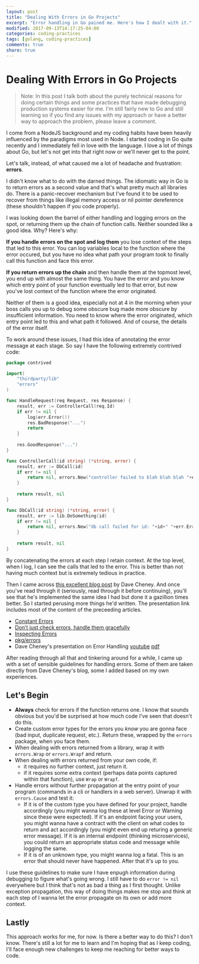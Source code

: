 ```yaml
---
layout: post
title: "Dealing With Errors in Go Projects"
excerpt: "Error handling in Go pained me. Here's how I dealt with it."
modified: 2017-09-13T14:17:25-04:00
categories: coding-practices
tags: [golang, coding-practices]
comments: true
share: true
---
```


# Dealing With Errors in Go Projects

> Note: In this post I talk both about the purely technical reasons for doing certain things and some practices that have made debugging production systems easier for me. I'm still fairly new to Go and still learning so if you find any issues with my approach or have a better way to approach the problem, please leave a comment.

I come from a NodeJS background and my coding habits have been heavily influenced by the paradigms most used in Node. I started coding in Go quite recently and I immediately fell in love with the language. I love a lot of things about Go, but let's not get into that right now or we'll never get to the point.

Let's talk, instead, of what caused me a lot of headache and frustration: **errors**. 

I didn't know what to do with the darned things. The idiomatic way in Go is to return errors as a second value and that's what pretty much all libraries do. There is a panic-recover mechanism but I've found it to be used to recover from things like illegal memory access or nil pointer dereference (these shouldn't happen if you code properly).

I was looking down the barrel of either handling and logging errors on the spot, or returning them up the chain of function calls. Neither sounded like a good idea. Why? Here's why:

**If you handle errors on the spot and log them** you lose context of the steps that led to this error. You can log variables local to the function where the error occured, but you have no idea what path your program took to finally call this function and face this error.

**If you return errors up the chain** and then handle them at the topmost level, you end up with almost the same thing. You have the error and you know which entry point of your function eventually led to that error, but now you've lost context of the function where the error originated.

Neither of them is a good idea, especially not at 4 in the morning when your boss calls you up to debug some obscure bug made more obscure by insufficient information. You need to know where the error originated, which entry point led to this and what path it followed. And of course, the details of the error itself.

To work around these issues, I had this idea of annotating the error message at each stage. So say I have the following extremely contrived code:

```go
package contrived

import(
    "thirdparty/lib"
    "errors"
)

func HandleRequest(req Request, res Response) {
    result, err := ControllerCall(req.Id)
    if err != nil {
        log(err.Error())
        res.BadResponse("...")
        return
    }
    
    res.GoodResponse("...")
}

func ControllerCall(id string) (*string, error) {
    result, err := DbCall(id)
    if err != nil {
        return nil, errors.New("controller failed to blah blah blah "+err.Error())
    }
    
    return result, nil
}

func DbCall(id string) (*string, error) {
    result, err := lib.DoSomething(id)
    if err != nil {
        return nil, errors.New("db call failed for id: "+id+" "+err.Error())
    }
    
    return result, nil
}
```

By concatenating the errors at each step I retain context. At the top level, when I log, I can see the calls that led to the error. This is better than not having much context but is extremely tedious in practice.

Then I came across [this excellent blog post](https://dave.cheney.net/2016/06/12/stack-traces-and-the-errors-package) by Dave Cheney. And once you've read through it (seriously, read through it before continuing), you'll see that he's implemented the same idea I had but done it a gazillion times better. So I started perusing more things he'd written. The presentation link includes most of the content of the preceeding articles.

- [Constant Errors](https://dave.cheney.net/2016/04/07/constant-errors)
- [Don’t just check errors, handle them gracefully](https://dave.cheney.net/2016/04/27/dont-just-check-errors-handle-them-gracefully)
- [Inspecting Errors](https://dave.cheney.net/2014/12/24/inspecting-errors)
- [pkg/errors](https://godoc.org/github.com/pkg/errors)
- Dave Cheney's presentation on Error Handling [youtube](https://www.youtube.com/watch?v=lsBF58Q-DnY) [pdf](https://dave.cheney.net/paste/gocon-spring-2016.pdf)

After reading through all that and tinkering around for a while, I came up with a set of sensible guidelines for handling errors. Some of them are taken directly from Dave Cheney's blog, some I added based on my own experiences.

## Let's Begin

- **Always** check for errors if the function returns one. I know that sounds obvious but you'd be surprised at how much code I've seen that doesn't do this.
- Create custom error types for the errors you _know_ you are gonna face (bad input, duplicate request, etc.). Return these, wrapped by the `errors` package, when you face them.
- When dealing with errors returned from a library, wrap it with `errors.Wrap` or `errors.Wrapf` and return.
- When dealing with errors returned from your own code, if:
  - it requires no further context, just return it.
  - if it requires some extra context (perhaps data points captured within that function), use `Wrap` or `Wrapf`.
- Handle errors without further propagation at the entry point of your program (commands in a cli or handlers in a web server). Unwrap it with `errors.Cause` and test it:
  -  If it is of the custom type you have defined for your project, handle accordingly (you might wanna log these at level Error or Warning since these were expected). If it's an endpoint facing your users, you might wanna have a contract with the client on what codes to return and act accordingly (you might even end up returing a generic error message). If it is an internal endpoint (thinking microservices), you could return an appropriate status code and message while logging the same.
  -  If it is of an unknown type, you might wanna log a fatal. This is an error that should never have happened. After that it's up to you.

I use these guidelines to make sure I have enpugh information during debugging to figure what's going wrong. I still have to do `error != nil` everywhere but I think that's not as bad a thing as I first thought. Unlike exception propagation, this way of doing things makes me stop and think at each step of I wanna let the error propagate on its own or add more context.

## Lastly

This approach works for me, for now. Is there a better way to do this? I don't know. There's still a lot for me to learn and I'm hoping that as I keep coding, I'll face enough new challenges to keep me reaching for better ways to code.
